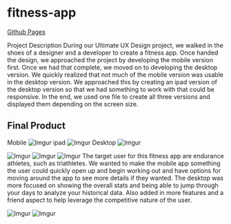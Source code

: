 # fitness-app

[Github Pages](https://marissa27.github.io/fitness-app/)

Project Description
During our Ultimate UX Design project, we walked in the shoes of a designer and a developer to create a fitness app. Once handed the design, we approached the project by developing the mobile version first. Once we had that complete, we moved on to developing the desktop version. We quickly realized that not much of the mobile version was usable in the desktop version. We approached this by creating an ipad version of the desktop version so that we had something to work with that could be responsive. In the end, we used one file to create all three versions and displayed them depending on the screen size.  

## Final Product
Mobile 
![Imgur](http://i.imgur.com/w2NFIRLm.png)
ipad
![Imgur](http://i.imgur.com/Jl3jNCYm.png)
Desktop
![Imgur](http://i.imgur.com/lDVE39Em.png)


![Imgur](http://i.imgur.com/YpXfno8.png)
![Imgur](http://i.imgur.com/wJzY7iT.png)
![Imgur](http://i.imgur.com/qYeEmoH.jpg)
The target user for this fitness app are endurance athletes, such as triathletes. We wanted to make the mobile app something the user could quickly open up and begin working out and have options for moving around the app to see more details if they wanted.
The desktop was more focused on showing the overall stats and being able to jump through your days to analyze your historical data. Also added in more features and a friend aspect to help leverage the competitive nature of the user. 

![Imgur](http://i.imgur.com/9wLb9uz.jpg)
![Imgur](http://i.imgur.com/OLIFU72.jpg)

